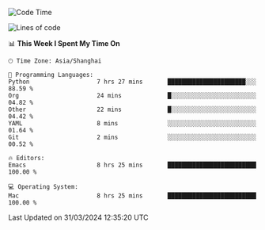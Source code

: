 <!--START_SECTION:waka-->
![Code Time](http://img.shields.io/badge/Code%20Time-1%2C883%20hrs%2026%20mins-blue)

![Lines of code](https://img.shields.io/badge/From%20Hello%20World%20I%27ve%20Written-294.7%20thousand%20lines%20of%20code-blue)

📊 **This Week I Spent My Time On** 

```text
🕑︎ Time Zone: Asia/Shanghai

💬 Programming Languages: 
Python                   7 hrs 27 mins       ██████████████████████░░░   88.59 % 
Org                      24 mins             █░░░░░░░░░░░░░░░░░░░░░░░░   04.82 % 
Other                    22 mins             █░░░░░░░░░░░░░░░░░░░░░░░░   04.42 % 
YAML                     8 mins              ░░░░░░░░░░░░░░░░░░░░░░░░░   01.64 % 
Git                      2 mins              ░░░░░░░░░░░░░░░░░░░░░░░░░   00.52 % 

🔥 Editors: 
Emacs                    8 hrs 25 mins       █████████████████████████   100.00 % 

💻 Operating System: 
Mac                      8 hrs 25 mins       █████████████████████████   100.00 % 
```


 Last Updated on 31/03/2024 12:35:20 UTC
<!--END_SECTION:waka-->
